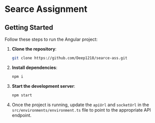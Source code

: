 # Searce Assignment

## Getting Started

Follow these steps to run the Angular project:

1. **Clone the repository**:

   ```bash
   git clone https://github.com/Deep1218/searce-ass.git
   ```

2. **Install dependencies**:

   ```bash
   npm i
   ```

3. **Start the development server**:

   ```bash
   npm start
   ```

4. Once the project is running, update the `apiUrl` and `socketUrl` in the `src/environments/environment.ts` file to point to the appropriate API endpoint.
